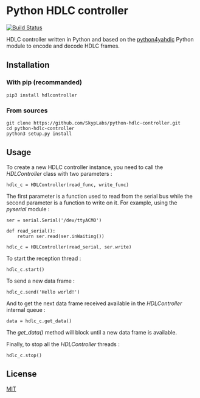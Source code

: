 # Python HDLC controller

[![Build Status](https://travis-ci.org/SkypLabs/python-hdlc-controller.svg)](https://travis-ci.org/SkypLabs/python-hdlc-controller)

HDLC controller written in Python and based on the [python4yahdlc][1] Python module to encode and decode HDLC frames.

## Installation

### With pip (recommanded)

    pip3 install hdlcontroller

### From sources

    git clone https://github.com/SkypLabs/python-hdlc-controller.git
    cd python-hdlc-controller
    python3 setup.py install

## Usage

To create a new HDLC controller instance, you need to call the *HDLController* class with two parameters :

    hdlc_c = HDLController(read_func, write_func)

The first parameter is a function used to read from the serial bus while the second parameter is a function to write on it. For example, using the *pyserial* module :

    ser = serial.Serial('/dev/ttyACM0')

    def read_serial():
        return ser.read(ser.inWaiting())

    hdlc_c = HDLController(read_serial, ser.write)

To start the reception thread :

    hdlc_c.start()

To send a new data frame :

    hdlc_c.send('Hello world!')

And to get the next data frame received available in the *HDLController* internal queue :

    data = hdlc_c.get_data()

The *get_data()* method will block until a new data frame is available.

Finally, to stop all the *HDLController* threads :

    hdlc_c.stop()

## License

[MIT][2]

 [1]: https://github.com/SkypLabs/python4yahdlc
 [2]: http://opensource.org/licenses/MIT
